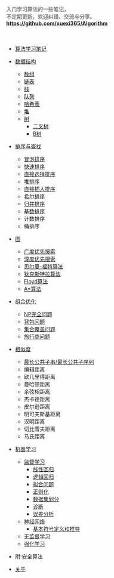 
#### <font color=gray>入门学习算法的一些笔记，<br>不定期更新，欢迎纠错、交流与分享。<br>https://github.com/xuexi365/Algorithm </font>

<br>

* [算法学习笔记](README.md)
* [数据结构](data-structure/index.md)
    * [数组](data-structure/array.md)
    * [链表](data-structure/linked-list.md)
    * [栈](data-structure/stack.md)
    * [队列](data-structure/queue.md)
    * [哈希表](data-structure/hash-table.md)
    * [堆](data-structure/heap.md)
    * [树](data-structure/tree.md)
        * [二叉树](data-structure/binary-tree.md)
        * [B树](data-structure/b-tree.md)
* [排序与查找](sort-and-search/index.md)
    * [冒泡排序](sort-and-search/bubble-sort.md)
    * [快速排序](sort-and-search/quick-sort.md)
    * [直接选择排序](sort-and-search/selection-sort.md)
    * [堆排序](sort-and-search/heap-sort.md)
    * [直接插入排序](sort-and-search/insertion-sort.md)
    * [希尔排序](sort-and-search/shell-sort.md)
    * [归并排序](sort-and-search/merge-sort.md)
    * [基数排序](sort-and-search/radix-sort.md)
    * 计数排序
    * 桶排序
* [图](graph/index.md)
    * [广度优先搜索](graph/breadth-first-search.md)
    * [深度优先搜索](graph/depth-first-search.md)
    * [贝尔曼-福特算法](graph/bellman-ford.md)
    * [狄克斯特拉算法](graph/dijkstra.md)
    * [Floyd算法](graph/floyd.md)
    * [A*算法](graph/a-start.md)
* [组合优化](combinatorial-optimization/index.md)
    * [NP完全问题](combinatorial-optimization/np-completeness.md)
    * [背包问题](combinatorial-optimization/knapsack-problem.md)
    * [集合覆盖问题](combinatorial-optimization/set-covering-problem.md)
    * [旅行商问题](combinatorial-optimization/traveling-salesman-problem.md)
* [相似度](similarity/index.md)
    * [最长公共子串/最长公共子序列](similarity/lcs.md)
    * 编辑距离
    * 欧几里得距离
    * 曼哈顿距离
    * 余弦相距离
    * 杰卡德距离
    * 皮尔逊距离
    * 明可夫斯基距离
    * 汉明距离
    * 切比雪夫距离
    * 马氏距离
* [机器学习](machine-learning/index.md)
    * [监督学习](machine-learning/supervised-learning/index.md)
      * [线性回归](machine-learning/supervised-learning/linear-regression.md)
      * [逻辑回归](machine-learning/supervised-learning/logistic-regression.md)
      * [拟合问题](machine-learning/supervised-learning/fitting.md)
      * [正则化](machine-learning/supervised-learning/regularization.md)
      * [数据集划分](machine-learning/supervised-learning/data-set-division.md)
      * [诊断](machine-learning/supervised-learning/giagnosing.md)
      * [误差分析](machine-learning/supervised-learning/error-analysis.md)
    * [神经网络](machine-learning/neural-network/index.md)
        * [基本符号定义和推导](machine-learning/neural-network/base-symbol.md)
    * [无监督学习](machine-learning/unsupervised-learning/index.md)
    * [强化学习](machine-learning/reinforcement-learning/index.md)


* 附:安全算法
* [关于](about.md)
